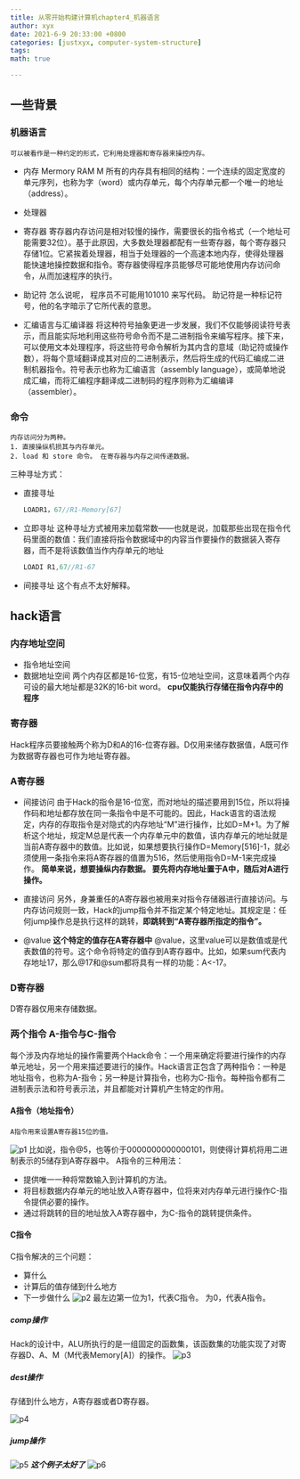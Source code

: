```yaml
---
title: 从零开始构建计算机chapter4_机器语言
author: xyx
date: 2021-6-9 20:33:00 +0800
categories: [justxyx, computer-system-structure]
tags: 
math: true

---
```

## 一些背景
### 机器语言

    可以被看作是一种约定的形式，它利用处理器和寄存器来操控内存。

* 内存 Mermory RAM M
    所有的内存具有相同的结构：一个连续的固定宽度的单元序列，也称为字（word）或内存单元，每个内存单元都一个唯一的地址（address）。

* 处理器

* 寄存器
  寄存器内存访问是相对较慢的操作，需要很长的指令格式（一个地址可能需要32位）。基于此原因，大多数处理器都配有一些寄存器，每个寄存器只存储1位。它紧挨着处理器，相当于处理器的一个高速本地内存，使得处理器能快速地操控数据和指令。寄存器使得程序员能够尽可能地使用内存访问命令，从而加速程序的执行。

* 助记符
  怎么说呢， 程序员不可能用101010 来写代码。 助记符是一种标记符号，他的名字暗示了它所代表的意思。

* 汇编语言与汇编译器
  将这种符号抽象更进一步发展，我们不仅能够阅读符号表示，而且能实际地利用这些符号命令而不是二进制指令来编写程序。接下来，可以使用文本处理程序，将这些符号命令解析为其内含的意域（助记符或操作数），将每个意域翻译成其对应的二进制表示，然后将生成的代码汇编成二进制机器指令。符号表示也称为汇编语言（assembly language），或简单地说成汇编，而将汇编程序翻译成二进制码的程序则称为汇编编译（assembler）。

### 命令
    内存访问分为两种。
    1. 直接操纵机损其与内存单元。
    2. load 和 store 命令。 在寄存器与内存之间传递数据。

三种寻址方式：
* 直接寻址
  
  ~~~java
  LOADR1，67//R1-Memory[67]
  ~~~

* 立即寻址
  这种寻址方式被用来加载常数——也就是说，加载那些出现在指令代码里面的数值：我们直接将指令数据域中的内容当作要操作的数据装入寄存器，而不是将该数值当作内存单元的地址

  ~~~java
  LOADI R1,67//R1-67
  ~~~

* 间接寻址
  这个有点不太好解释。

## hack语言

### 内存地址空间

* 指令地址空间
* 数据地址空间
两个内存区都是16-位宽，有15-位地址空间，这意味着两个内存可设的最大地址都是32K的16-bit word。
**cpu仅能执行存储在指令内存中的程序**

### 寄存器

Hack程序员要接触两个称为D和A的16-位寄存器。D仅用来储存数据值，A既可作为数据寄存器也可作为地址寄存器。

### A寄存器

* 间接访问
由于Hack的指令是16-位宽，而对地址的描述要用到15位，所以将操作码和地址都存放在同一条指令中是不可能的。因此，Hack语言的语法规定，内存的存取指令是对隐式的内存地址“M”进行操作，比如D=M+1。为了解析这个地址，规定M总是代表一个内存单元中的数值，该内存单元的地址就是当前A寄存器中的数值。比如说，如果想要执行操作D=Memory[516]-1，就必须使用一条指令来将A寄存器的值置为516，然后使用指令D=M-1来完成操作。
**简单来说，想要操纵内存数据。 要先将内存地址置于A中，随后对A进行操作。**

* 直接访问
另外，身兼重任的A寄存器也被用来对指令存储器进行直接访问。与内存访问规则一致，Hack的jump指令并不指定某个特定地址。其规定是：任何jump操作总是执行这样的跳转，**即跳转到“A寄存器所指定的指令”。**

* @value
  **这个特定的值存在A寄存器中**
  @value，这里value可以是数值或是代表数值的符号。这个命令将特定的值存到A寄存器中。比如，如果sum代表内存地址17，那么@17和@sum都将具有一样的功能：A<-17。

### D寄存器

D寄存器仅用来存储数据。

### 两个指令 A-指令与C-指令

每个涉及内存地址的操作需要两个Hack命令：一个用来确定将要进行操作的内存单元地址，另一个用来描述要进行的操作。Hack语言正包含了两种指令：一种是地址指令，也称为A-指令；另一种是计算指令，也称为C-指令。每种指令都有二进制表示法和符号表示法，并且都能对计算机产生特定的作用。

#### A指令（地址指令）

    A指令用来设置A寄存器15位的值。
![p1](/assets/img/2021.6.9/p1.png)
比如说，指令@5，也等价于0000000000000101，则使得计算机将用二进制表示的5储存到A寄存器中。
A指令的三种用法：
* 提供唯一一种将常数输入到计算机的方法。
* 将目标数据内存单元的地址放入A寄存器中，位将来对内存单元进行操作C-指令提供必要的操作。
* 通过将跳转的目的地址放入A寄存器中，为C-指令的跳转提供条件。

#### C指令

C指令解决的三个问题：
* 算什么
* 计算后的值存储到什么地方
* 下一步做什么
![p2](/assets/img/2021.6.9/p2.png)
最左边第一位为1，代表C指令。 为0，代表A指令。

##### comp操作

Hack的设计中，ALU所执行的是一组固定的函数集，该函数集的功能实现了对寄存器D、A、M（M代表Memory[A]）的操作。
![p3](/assets/img/2021.6.9/p3.png)

##### dest操作

存储到什么地方，A寄存器或者D寄存器。

![p4](/assets/img/2021.6.9/p4.png)

##### jump操作

![p5](/assets/img/2021.6.9/p5.png)
***这个例子太好了***
![p6](/assets/img/2021.6.9/p6.png)